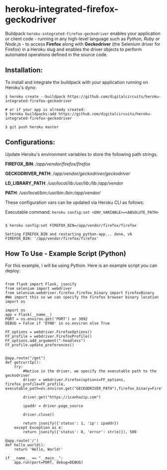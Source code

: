 # heroku-integrated-firefox-geckodriver



Buildpack `heroku-integrated-firefox-geckodriver` enables your application or client code - running in any high-level language such as *Python, Ruby or Node.js* - to access **Firefox** along with **Geckodriver** (the Selenium driver for Firefox) in a Heroku slug and enables the driver objects to perform automated operations defined in the source code.

Installation:
-----

To install and integrate the buildpack with your application running on Heroku's dyno:

```shell
$ heroku create --buildpack https://github.com/digitalcircuits/heroku-integrated-firefox-geckodriver

# or if your app is already created:
$ heroku buildpacks:add https://github.com/digitalcircuits/heroku-integrated-firefox-geckodriver

$ git push heroku master
```

Configurations:
-----

Update Heroku's environment variables to store the following path strings. 
                                
  
**FIREFOX_BIN**: */app/vendor/firefox/firefox*

**GECKODRIVER_PATH**: */app/vendor/geckodriver/geckodriver*

**LD_LIBRARY_PATH**: */usr/local/lib:/usr/lib:/lib:/app/vendor*

**PATH**: */usr/local/bin:/usr/bin:/bin:/app/vendor/*

                

These configuration vars can be updated via Heroku CLI as follows:

Executable command: `heroku config:set <ENV_VARIABLE>=<ABSOLUTE_PATH>`

```shell

$ heroku config:set FIREFOX_BIN=/app/vendor/firefox/firefox

Setting FIREFOX_BIN and restarting python-app... done, v6
FIREFOX_BIN: '/app/vendor/firefox/firefox'

```


How To Use - Example Script (Python)
---
For this example, I will be using Python. Here is an example script you can deploy:

```

from flask import Flask, jsonify
from selenium import webdriver
from selenium.webdriver.firefox.firefox_binary import FirefoxBinary #We import this so we can specify the Firefox browser binary location
import os

import os
app = Flask(__name__)
PORT = os.environ.get('PORT') or 3092
DEBUG = False if 'DYNO' in os.environ else True

FF_options = webdriver.FirefoxOptions()
FF_profile = webdriver.FirefoxProfile()
FF_options.add_argument("-headless")
FF_profile.update_preferences()


@app.route("/get")
def getcurrIp():
    try:
        #Notice in the driver, we specify the executable path to the geckodriver
        driver = webdriver.Firefox(options=FF_options, firefox_profile=FF_profile, executable_path=os.environ.get("GECKODRIVER_PATH"),firefox_binary=FirefoxBinary(os.environ.get("FIREFOX_BIN")))

        driver.get("https://icanhazip.com")

        ipaddr = driver.page_source

        driver.close()
        
        return jsonify({'status': 1, 'ip': ipaddr})
    except Exception as e:
        return jsonify({'status': 0, 'error': str(e)}), 500

@app.route('/')
def hello_world():
    return 'Hello, World!'

if __name__ == "__main__":
    app.run(port=PORT, debug=DEBUG)

```
